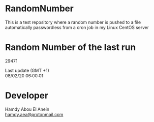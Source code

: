# RandomNumber    
This is a test repository where a random number is pushed to a file automatically passwordless from a cron job in my Linux CentOS server    
# Random Number of the last run   
29471
      
Last update (GMT +1)    
08/02/20 06:00:01
# Developer    
Hamdy Abou El Anein   
hamdy.aea@protonmail.com
